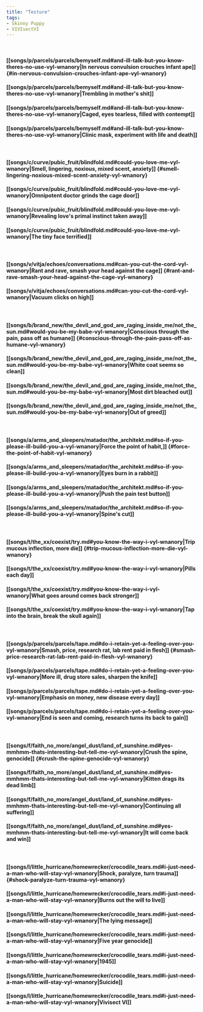 ```yaml
---
title: "Testure"
tags:
- Skinny Puppy
- VIVIsectVI
---
```

&nbsp;
#### [[songs/p/parcels/parcels/bemyself.md#and-ill-talk-but-you-know-theres-no-use-vyl-wnanory|In nervous convulsion crouches infant ape]] {#in-nervous-convulsion-crouches-infant-ape-vyl-wnanory}
#### [[songs/p/parcels/parcels/bemyself.md#and-ill-talk-but-you-know-theres-no-use-vyl-wnanory|Trembling in mother's shit]]
#### [[songs/p/parcels/parcels/bemyself.md#and-ill-talk-but-you-know-theres-no-use-vyl-wnanory|Caged, eyes tearless, filled with contempt]]
#### [[songs/p/parcels/parcels/bemyself.md#and-ill-talk-but-you-know-theres-no-use-vyl-wnanory|Clinic mask, experiment with life and death]]
&nbsp;
#### [[songs/c/curve/pubic_fruit/blindfold.md#could-you-love-me-vyl-wnanory|Smell, lingering, noxious, mixed scent, anxiety]] {#smell-lingering-noxious-mixed-scent-anxiety-vyl-wnanory}
#### [[songs/c/curve/pubic_fruit/blindfold.md#could-you-love-me-vyl-wnanory|Omnipotent doctor grinds the cage door]]
#### [[songs/c/curve/pubic_fruit/blindfold.md#could-you-love-me-vyl-wnanory|Revealing love's primal instinct taken away]]
#### [[songs/c/curve/pubic_fruit/blindfold.md#could-you-love-me-vyl-wnanory|The tiny face terrified]]
&nbsp;
#### [[songs/v/vitja/echoes/conversations.md#can-you-cut-the-cord-vyl-wnanory|Rant and rave, smash your head against the cage]] {#rant-and-rave-smash-your-head-against-the-cage-vyl-wnanory}
#### [[songs/v/vitja/echoes/conversations.md#can-you-cut-the-cord-vyl-wnanory|Vacuum clicks on high]]
&nbsp;
#### [[songs/b/brand_new/the_devil_and_god_are_raging_inside_me/not_the_sun.md#would-you-be-my-babe-vyl-wnanory|Conscious through the pain, pass off as humane]] {#conscious-through-the-pain-pass-off-as-humane-vyl-wnanory}
#### [[songs/b/brand_new/the_devil_and_god_are_raging_inside_me/not_the_sun.md#would-you-be-my-babe-vyl-wnanory|White coat seems so clean]]
#### [[songs/b/brand_new/the_devil_and_god_are_raging_inside_me/not_the_sun.md#would-you-be-my-babe-vyl-wnanory|Most dirt bleached out]]
#### [[songs/b/brand_new/the_devil_and_god_are_raging_inside_me/not_the_sun.md#would-you-be-my-babe-vyl-wnanory|Out of greed]]
&nbsp;
#### [[songs/a/arms_and_sleepers/matador/the_architekt.md#so-if-you-please-ill-build-you-a-vyl-wnanory|Force the point of habit,]] {#force-the-point-of-habit-vyl-wnanory}
#### [[songs/a/arms_and_sleepers/matador/the_architekt.md#so-if-you-please-ill-build-you-a-vyl-wnanory|Eyes burn in a rabbit]]
#### [[songs/a/arms_and_sleepers/matador/the_architekt.md#so-if-you-please-ill-build-you-a-vyl-wnanory|Push the pain test button]]
#### [[songs/a/arms_and_sleepers/matador/the_architekt.md#so-if-you-please-ill-build-you-a-vyl-wnanory|Spine's cut]]
&nbsp;
#### [[songs/t/the_xx/coexist/try.md#you-know-the-way-i-vyl-wnanory|Trip mucous inflection, more die]] {#trip-mucous-inflection-more-die-vyl-wnanory}
#### [[songs/t/the_xx/coexist/try.md#you-know-the-way-i-vyl-wnanory|Pills each day]]
#### [[songs/t/the_xx/coexist/try.md#you-know-the-way-i-vyl-wnanory|What goes around comes back stronger]]
#### [[songs/t/the_xx/coexist/try.md#you-know-the-way-i-vyl-wnanory|Tap into the brain, break the skull again]]
&nbsp;
#### [[songs/p/parcels/parcels/tape.md#do-i-retain-yet-a-feeling-over-you-vyl-wnanory|Smash, price, research rat, lab rent paid in flesh]] {#smash-price-research-rat-lab-rent-paid-in-flesh-vyl-wnanory}
#### [[songs/p/parcels/parcels/tape.md#do-i-retain-yet-a-feeling-over-you-vyl-wnanory|More ill, drug store sales, sharpen the knife]]
#### [[songs/p/parcels/parcels/tape.md#do-i-retain-yet-a-feeling-over-you-vyl-wnanory|Emphasis on money, new disease every day]]
#### [[songs/p/parcels/parcels/tape.md#do-i-retain-yet-a-feeling-over-you-vyl-wnanory|End is seen and coming, research turns its back to gain]]
&nbsp;
#### [[songs/f/faith_no_more/angel_dust/land_of_sunshine.md#yes-mmhmm-thats-interesting-but-tell-me-vyl-wnanory|Crush the spine, genocide]] {#crush-the-spine-genocide-vyl-wnanory}
#### [[songs/f/faith_no_more/angel_dust/land_of_sunshine.md#yes-mmhmm-thats-interesting-but-tell-me-vyl-wnanory|Kitten drags its dead limb]]
#### [[songs/f/faith_no_more/angel_dust/land_of_sunshine.md#yes-mmhmm-thats-interesting-but-tell-me-vyl-wnanory|Continuing all suffering]]
#### [[songs/f/faith_no_more/angel_dust/land_of_sunshine.md#yes-mmhmm-thats-interesting-but-tell-me-vyl-wnanory|It will come back and win]]
&nbsp;
#### [[songs/l/little_hurricane/homewrecker/crocodile_tears.md#i-just-need-a-man-who-will-stay-vyl-wnanory|Shock, paralyze, turn trauma]] {#shock-paralyze-turn-trauma-vyl-wnanory}
#### [[songs/l/little_hurricane/homewrecker/crocodile_tears.md#i-just-need-a-man-who-will-stay-vyl-wnanory|Burns out the will to live]]
#### [[songs/l/little_hurricane/homewrecker/crocodile_tears.md#i-just-need-a-man-who-will-stay-vyl-wnanory|The lying message]]
#### [[songs/l/little_hurricane/homewrecker/crocodile_tears.md#i-just-need-a-man-who-will-stay-vyl-wnanory|Five year genocide]]
#### [[songs/l/little_hurricane/homewrecker/crocodile_tears.md#i-just-need-a-man-who-will-stay-vyl-wnanory|1945]]
#### [[songs/l/little_hurricane/homewrecker/crocodile_tears.md#i-just-need-a-man-who-will-stay-vyl-wnanory|Suicide]]
#### [[songs/l/little_hurricane/homewrecker/crocodile_tears.md#i-just-need-a-man-who-will-stay-vyl-wnanory|Vivisect VI]]
